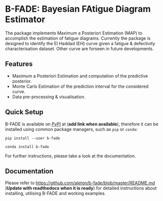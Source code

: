 # B-FADE: Bayesian FAtigue Diagram Estimator

The package implements Maximum a Posteriori Estimation (MAP) to accomplish the estimation of fatigue diagrams. Currently the package is designed to identify the El Haddad (EH) curve given a fatigue & defectivity characterisation dataset. Other curve are forseen in future developments.

## Features

- Maximum a Posteriori Estimation and computation of the predictive posterior.
- Monte Carlo Estimation of the prediction interval for the considered curve.
- Data pre-processing & visualisation.

## Quick Setup

B-FADE is available on [PyPI](https://pypi.org/) at (**add link when available**), therefore it can be installed using common package managers, such as `pip` or `conda`:

```
pip install --user b-fade
```

```
conda install b-fade
```

For further instructions, please take a look at the documentation.

## Documentation

Please refer to https://github.com/aletgn/b-fade/blob/master/README.md (**Update with readthedocs when it is ready**) for detailed instructions about installing, utilising B-FADE and working examples.